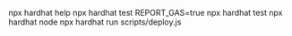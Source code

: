 
npx hardhat help
npx hardhat test
REPORT_GAS=true npx hardhat test
npx hardhat node
npx hardhat run scripts/deploy.js

